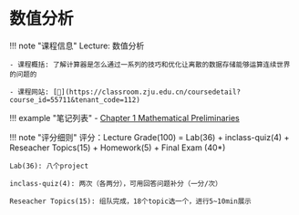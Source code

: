 # 数值分析

!!! note "课程信息"
    Lecture: 数值分析

    - 课程概括: 了解计算器是怎么通过一系列的技巧和优化让离散的数据存储能够运算连续世界的问题的
    
    - 课程网站: [🔗](https://classroom.zju.edu.cn/coursedetail?course_id=55711&tenant_code=112)
    


!!! example "笔记列表"
    - [Chapter 1 Mathematical Preliminaries](Note_01.md)

!!! note "评分细则"
    评分：Lecture Grade(100) = Lab(36) + inclass-quiz(4) + Reseacher Topics(15) + Homework(5) + Final Exam (40*)

    Lab(36): 八个project
    
    inclass-quiz(4): 两次（各两分），可用回答问题补分（一分/次）
    
    Reseacher Topics(15): 组队完成，18个topic选一个，进行5~10min展示

